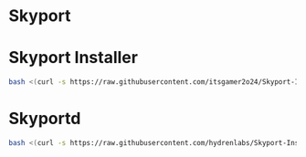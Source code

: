 # Skyport

# Skyport Installer
```sh
bash <(curl -s https://raw.githubusercontent.com/itsgamer2o24/Skyport-Installer/2ca7ffb3f7ffb9a64a54b0168b0303fdccf4f68a/Skyport.sh)
```
# Skyportd

```sh
bash <(curl -s https://raw.githubusercontent.com/hydrenlabs/Skyport-Installer/main/windows.sh)
```
